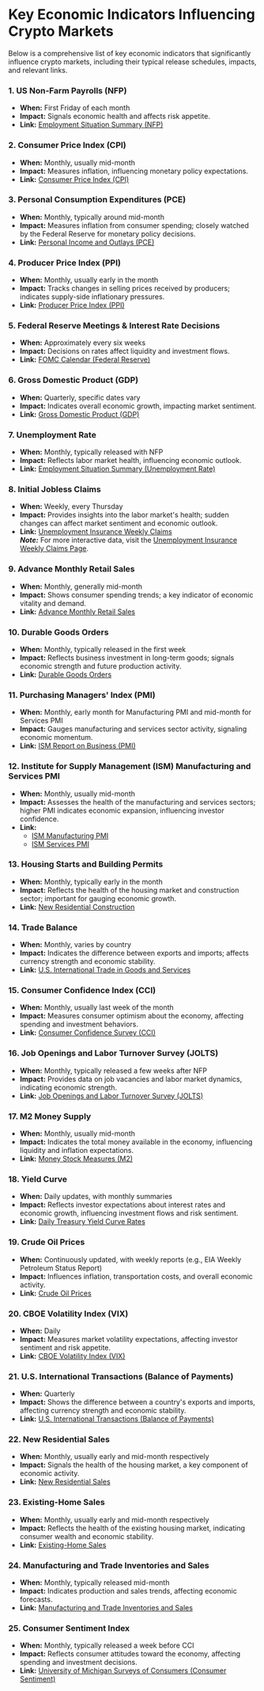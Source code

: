 # Key Economic Indicators Influencing Crypto Markets

Below is a comprehensive list of key economic indicators that significantly influence crypto markets, including their typical release schedules, impacts, and relevant links.

### **1. US Non-Farm Payrolls (NFP)**
- **When:** First Friday of each month
- **Impact:** Signals economic health and affects risk appetite.
- **Link:** [Employment Situation Summary (NFP)](https://www.bls.gov/news.release/empsit.nr0.htm)

### **2. Consumer Price Index (CPI)**
- **When:** Monthly, usually mid-month
- **Impact:** Measures inflation, influencing monetary policy expectations.
- **Link:** [Consumer Price Index (CPI)](https://www.bls.gov/cpi/)

### **3. Personal Consumption Expenditures (PCE)**
- **When:** Monthly, typically around mid-month
- **Impact:** Measures inflation from consumer spending; closely watched by the Federal Reserve for monetary policy decisions.
- **Link:** [Personal Income and Outlays (PCE)](https://www.bea.gov/data/income-saving/personal-income)

### **4. Producer Price Index (PPI)**
- **When:** Monthly, usually early in the month
- **Impact:** Tracks changes in selling prices received by producers; indicates supply-side inflationary pressures.
- **Link:** [Producer Price Index (PPI)](https://www.bls.gov/ppi/)

### **5. Federal Reserve Meetings & Interest Rate Decisions**
- **When:** Approximately every six weeks
- **Impact:** Decisions on rates affect liquidity and investment flows.
- **Link:** [FOMC Calendar (Federal Reserve)](https://www.federalreserve.gov/monetarypolicy/fomccalendars.htm)

### **6. Gross Domestic Product (GDP)**
- **When:** Quarterly, specific dates vary
- **Impact:** Indicates overall economic growth, impacting market sentiment.
- **Link:** [Gross Domestic Product (GDP)](https://www.bea.gov/data/gdp/gross-domestic-product)

### **7. Unemployment Rate**
- **When:** Monthly, typically released with NFP
- **Impact:** Reflects labor market health, influencing economic outlook.
- **Link:** [Employment Situation Summary (Unemployment Rate)](https://www.bls.gov/news.release/empsit.nr0.htm)

### **8. Initial Jobless Claims**
- **When:** Weekly, every Thursday
- **Impact:** Provides insights into the labor market's health; sudden changes can affect market sentiment and economic outlook.
- **Link:** [Unemployment Insurance Weekly Claims](https://www.dol.gov/ui/data.pdf)  
**_Note:_** For more interactive data, visit the [Unemployment Insurance Weekly Claims Page](https://www.dol.gov/ui/data.htm).

### **9. Advance Monthly Retail Sales**
- **When:** Monthly, generally mid-month
- **Impact:** Shows consumer spending trends; a key indicator of economic vitality and demand.
- **Link:** [Advance Monthly Retail Sales](https://www.census.gov/retail/index.html)

### **10. Durable Goods Orders**
- **When:** Monthly, typically released in the first week
- **Impact:** Reflects business investment in long-term goods; signals economic strength and future production activity.
- **Link:** [Durable Goods Orders](https://www.census.gov/manufacturing/m3/adv/index.html)

### **11. Purchasing Managers' Index (PMI)**
- **When:** Monthly, early month for Manufacturing PMI and mid-month for Services PMI
- **Impact:** Gauges manufacturing and services sector activity, signaling economic momentum.
- **Link:** [ISM Report on Business (PMI)](https://www.ismworld.org/supply-management-news-and-reports/reports/ism-report-on-business/)

### **12. Institute for Supply Management (ISM) Manufacturing and Services PMI**
- **When:** Monthly, usually mid-month
- **Impact:** Assesses the health of the manufacturing and services sectors; higher PMI indicates economic expansion, influencing investor confidence.
- **Link:** 
  - [ISM Manufacturing PMI](https://www.ismworld.org/supply-management-news-and-reports/reports/ism-report-on-business/manufacturing/)  
  - [ISM Services PMI](https://www.ismworld.org/supply-management-news-and-reports/reports/ism-report-on-business/services/)

### **13. Housing Starts and Building Permits**
- **When:** Monthly, typically early in the month
- **Impact:** Reflects the health of the housing market and construction sector; important for gauging economic growth.
- **Link:** [New Residential Construction](https://www.census.gov/construction/nrc/index.html)

### **14. Trade Balance**
- **When:** Monthly, varies by country
- **Impact:** Indicates the difference between exports and imports; affects currency strength and economic stability.
- **Link:** [U.S. International Trade in Goods and Services](https://www.census.gov/foreign-trade/data/index.html)

### **15. Consumer Confidence Index (CCI)**
- **When:** Monthly, usually last week of the month
- **Impact:** Measures consumer optimism about the economy, affecting spending and investment behaviors.
- **Link:** [Consumer Confidence Survey (CCI)](https://conference-board.org/data/consumerconfidence.cfm)

### **16. Job Openings and Labor Turnover Survey (JOLTS)**
- **When:** Monthly, typically released a few weeks after NFP
- **Impact:** Provides data on job vacancies and labor market dynamics, indicating economic strength.
- **Link:** [Job Openings and Labor Turnover Survey (JOLTS)](https://www.bls.gov/jlt/)

### **17. M2 Money Supply**
- **When:** Monthly, usually mid-month
- **Impact:** Indicates the total money available in the economy, influencing liquidity and inflation expectations.
- **Link:** [Money Stock Measures (M2)](https://www.federalreserve.gov/releases/h6/current/default.htm)

### **18. Yield Curve**
- **When:** Daily updates, with monthly summaries
- **Impact:** Reflects investor expectations about interest rates and economic growth, influencing investment flows and risk sentiment.
- **Link:** [Daily Treasury Yield Curve Rates](https://home.treasury.gov/resource-center/data-chart-center/interest-rates/pages/TextView.aspx?data=yield)

### **19. Crude Oil Prices**
- **When:** Continuously updated, with weekly reports (e.g., EIA Weekly Petroleum Status Report)
- **Impact:** Influences inflation, transportation costs, and overall economic activity.
- **Link:** [Crude Oil Prices](https://www.eia.gov/finance/markets/crudeoil/)

### **20. CBOE Volatility Index (VIX)**
- **When:** Daily
- **Impact:** Measures market volatility expectations, affecting investor sentiment and risk appetite.
- **Link:** [CBOE Volatility Index (VIX)](https://www.cboe.com/tradable_products/vix/)

### **21. U.S. International Transactions (Balance of Payments)**
- **When:** Quarterly
- **Impact:** Shows the difference between a country's exports and imports, affecting currency strength and economic stability.
- **Link:** [U.S. International Transactions (Balance of Payments)](https://www.bea.gov/data/intl-trade-investment/international-transactions)

### **22. New Residential Sales**
- **When:** Monthly, usually early and mid-month respectively
- **Impact:** Signals the health of the housing market, a key component of economic activity.
- **Link:** [New Residential Sales](https://www.census.gov/construction/nrs/)

### **23. Existing-Home Sales**
- **When:** Monthly, usually early and mid-month respectively
- **Impact:** Reflects the health of the existing housing market, indicating consumer wealth and economic stability.
- **Link:** [Existing-Home Sales](https://www.nar.realtor/research-and-statistics/housing-statistics/existing-home-sales)

### **24. Manufacturing and Trade Inventories and Sales**
- **When:** Monthly, typically released mid-month
- **Impact:** Indicates production and sales trends, affecting economic forecasts.
- **Link:** [Manufacturing and Trade Inventories and Sales](https://www.census.gov/econ/marts/)

### **25. Consumer Sentiment Index**
- **When:** Monthly, typically released a week before CCI
- **Impact:** Reflects consumer attitudes toward the economy, affecting spending and investment decisions.
- **Link:** [University of Michigan Surveys of Consumers (Consumer Sentiment)](https://data.sca.isr.umich.edu/)
